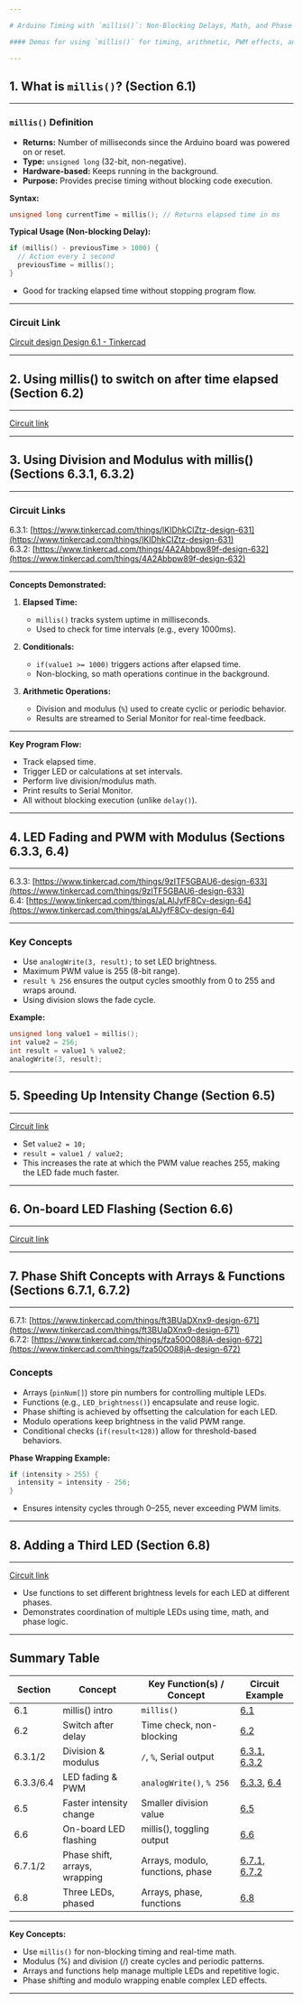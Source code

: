 ```yaml
---

# Arduino Timing with `millis()`: Non-Blocking Delays, Math, and Phase Shifts

#### Demos for using `millis()` for timing, arithmetic, PWM effects, and phase-shifted LED control.

---
```


## 1. What is `millis()`? (Section 6.1)

---

### `millis()` Definition

- **Returns:** Number of milliseconds since the Arduino board was powered on or reset.
- **Type:** `unsigned long` (32-bit, non-negative).
- **Hardware-based:** Keeps running in the background.
- **Purpose:** Provides precise timing without blocking code execution.

**Syntax:**
```cpp
unsigned long currentTime = millis(); // Returns elapsed time in ms
```

**Typical Usage (Non-blocking Delay):**
```cpp
if (millis() - previousTime > 1000) {
  // Action every 1 second
  previousTime = millis();
}
```

- Good for tracking elapsed time without stopping program flow.

---

### Circuit Link

[Circuit design Design 6.1 - Tinkercad](https://www.tinkercad.com/things/kpAb7CrgImn-design-61/editel?returnTo=https%3A%2F%2Fwww.tinkercad.com%2Fdashboard%2Fdesigns%2Fcircuits)

---

## 2. Using millis() to switch on after time elapsed (Section 6.2)

---

[Circuit link](https://www.tinkercad.com/things/hdsabCizgaF-design-62)

---

## 3. Using Division and Modulus with millis() (Sections 6.3.1, 6.3.2)

---

### Circuit Links

6.3.1: [https://www.tinkercad.com/things/lKIDhkCIZtz-design-631](https://www.tinkercad.com/things/lKIDhkCIZtz-design-631)  
6.3.2: [https://www.tinkercad.com/things/4A2Abbpw89f-design-632](https://www.tinkercad.com/things/4A2Abbpw89f-design-632)

---

**Concepts Demonstrated:**

1. **Elapsed Time:**  
   - `millis()` tracks system uptime in milliseconds.
   - Used to check for time intervals (e.g., every 1000ms).

2. **Conditionals:**  
   - `if(value1 >= 1000)` triggers actions after elapsed time.
   - Non-blocking, so math operations continue in the background.

3. **Arithmetic Operations:**  
   - Division and modulus (`%`) used to create cyclic or periodic behavior.
   - Results are streamed to Serial Monitor for real-time feedback.

---

**Key Program Flow:**

- Track elapsed time.
- Trigger LED or calculations at set intervals.
- Perform live division/modulus math.
- Print results to Serial Monitor.
- All without blocking execution (unlike `delay()`).

---

## 4. LED Fading and PWM with Modulus (Sections 6.3.3, 6.4)

---

6.3.3: [https://www.tinkercad.com/things/9zITF5GBAU6-design-633](https://www.tinkercad.com/things/9zITF5GBAU6-design-633)  
6.4: [https://www.tinkercad.com/things/aLAlJyfF8Cv-design-64](https://www.tinkercad.com/things/aLAlJyfF8Cv-design-64)

---

### Key Concepts

- Use `analogWrite(3, result);` to set LED brightness.
- Maximum PWM value is 255 (8-bit range).
- `result % 256` ensures the output cycles smoothly from 0 to 255 and wraps around.
- Using division slows the fade cycle.

**Example:**
```cpp
unsigned long value1 = millis();
int value2 = 256;
int result = value1 % value2;
analogWrite(3, result);
```

---

## 5. Speeding Up Intensity Change (Section 6.5)

---

[Circuit link](https://www.tinkercad.com/things/ikMWD3E9gSY-design-65)

- Set `value2 = 10;`
- `result = value1 / value2;`
- This increases the rate at which the PWM value reaches 255, making the LED fade much faster.

---

## 6. On-board LED Flashing (Section 6.6)

---

[Circuit link](https://www.tinkercad.com/things/ft3BUaDXnx9-design-66)

---

## 7. Phase Shift Concepts with Arrays & Functions (Sections 6.7.1, 6.7.2)

---

6.7.1: [https://www.tinkercad.com/things/ft3BUaDXnx9-design-671](https://www.tinkercad.com/things/ft3BUaDXnx9-design-671)  
6.7.2: [https://www.tinkercad.com/things/fza50O088jA-design-672](https://www.tinkercad.com/things/fza50O088jA-design-672)

### Concepts

- Arrays (`pinNum[]`) store pin numbers for controlling multiple LEDs.
- Functions (e.g., `LED_brightness()`) encapsulate and reuse logic.
- Phase shifting is achieved by offsetting the calculation for each LED.
- Modulo operations keep brightness in the valid PWM range.
- Conditional checks (`if(result<128)`) allow for threshold-based behaviors.

**Phase Wrapping Example:**
```cpp
if (intensity > 255) {
  intensity = intensity - 256;
}
```
- Ensures intensity cycles through 0–255, never exceeding PWM limits.

---

## 8. Adding a Third LED (Section 6.8)

---

[Circuit link](https://www.tinkercad.com/things/4P7qAsTVquU-design-68)

- Use functions to set different brightness levels for each LED at different phases.
- Demonstrates coordination of multiple LEDs using time, math, and phase logic.

---

## Summary Table

| Section   | Concept                       | Key Function(s) / Concept        | Circuit Example                   |
|-----------|-------------------------------|----------------------------------|-----------------------------------|
| 6.1       | millis() intro                | `millis()`                       | [6.1](https://www.tinkercad.com/things/kpAb7CrgImn-design-61) |
| 6.2       | Switch after delay            | Time check, non-blocking         | [6.2](https://www.tinkercad.com/things/hdsabCizgaF-design-62) |
| 6.3.1/2   | Division & modulus            | `/`, `%`, Serial output          | [6.3.1](https://www.tinkercad.com/things/lKIDhkCIZtz-design-631), [6.3.2](https://www.tinkercad.com/things/4A2Abbpw89f-design-632) |
| 6.3.3/6.4 | LED fading & PWM              | `analogWrite()`, `% 256`         | [6.3.3](https://www.tinkercad.com/things/9zITF5GBAU6-design-633), [6.4](https://www.tinkercad.com/things/aLAlJyfF8Cv-design-64) |
| 6.5       | Faster intensity change       | Smaller division value           | [6.5](https://www.tinkercad.com/things/ikMWD3E9gSY-design-65) |
| 6.6       | On-board LED flashing         | millis(), toggling output        | [6.6](https://www.tinkercad.com/things/ft3BUaDXnx9-design-66) |
| 6.7.1/2   | Phase shift, arrays, wrapping | Arrays, modulo, functions, phase | [6.7.1](https://www.tinkercad.com/things/ft3BUaDXnx9-design-671), [6.7.2](https://www.tinkercad.com/things/fza50O088jA-design-672) |
| 6.8       | Three LEDs, phased            | Arrays, phase, functions         | [6.8](https://www.tinkercad.com/things/4P7qAsTVquU-design-68) |

---

**Key Concepts:**
- Use `millis()` for non-blocking timing and real-time math.
- Modulus (%) and division (/) create cycles and periodic patterns.
- Arrays and functions help manage multiple LEDs and repetitive logic.
- Phase shifting and modulo wrapping enable complex LED effects.

---
